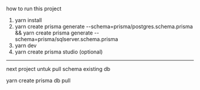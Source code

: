 how to run this project

1. yarn install
2. yarn create prisma generate --schema=prisma/postgres.schema.prisma && yarn create prisma generate --schema=prisma/sqlserver.schema.prisma
3. yarn dev
4. yarn create prisma studio (optional)

---

next project untuk pull schema existing db

yarn create prisma db pull
